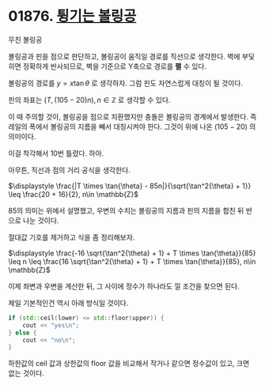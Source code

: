 # 01876. [튕기는 볼링공](./01876.cpp)

무친 볼링공

볼링공과 핀을 점으로 판단하고, 볼링공이 움직일 경로를 직선으로 생각한다. 벽에 부딫히면 정확하게 반사되므로, 벽을 기준으로 Y축으로 경로를 **펼** 수 있다.

볼링공의 경로를 $y = x\tan{\theta}$ 로 생각하자. 그럼 핀도 자연스럽게 대칭이 될 것이다.

핀의 좌표는 $(T, (105 - 20)n), n\in \mathbb{Z}$ 로 생각할 수 있다.

이 때 주의할 것이, 볼링공을 점으로 치환했지만 충돌은 볼링공의 경계에서 발생한다. 즉 레일의 폭에서 볼링공의 지름을 빼서 대칭시켜야 한다. 그것이 위에 나온 $(105-20)$ 의 의미이다.

이걸 착각해서 10번 틀렸다. 하아.

아무튼, 직선과 점의 거리 공식을 생각한다.

$\displaystyle \frac{|T \times \tan{\theta} - 85n|}{\sqrt{\tan^2{\theta} + 1}} \leq \frac{20 + 16}{2}, n\in \mathbb{Z}$

85의 의미는 위에서 설명했고, 우변의 수치는 볼링공의 지름과 핀의 지름을 합친 뒤 반으로 나눈 것이다.

절대값 기호를 제거하고 식을 좀 정리해보자.

$\displaystyle \frac{-16 \sqrt{\tan^2{\theta} + 1} + T \times \tan{\theta}}{85} \leq n \leq \frac{16 \sqrt{\tan^2{\theta} + 1} + T \times \tan{\theta}}{85}, n\in \mathbb{Z}$

이제 좌변과 우변을 계산한 뒤, 그 사이에 정수가 하나라도 낄 조건을 찾으면 된다.

제일 기본적인건 역시 아래 방식일 것이다.

```cpp
if (std::ceil(lower) <= std::floor(upper)) {
    cout << "yes\n";
} else {
    cout << "no\n";
}
```

하한값의 ceil 값과 상한값의 floor 값을 비교해서 작거나 같으면 정수값이 있고, 크면 없는 것이다.
